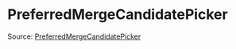 # PreferredMergeCandidatePicker

Source: [PreferredMergeCandidatePicker](../../csrc/fusion_segmenter.cpp#L3846)
